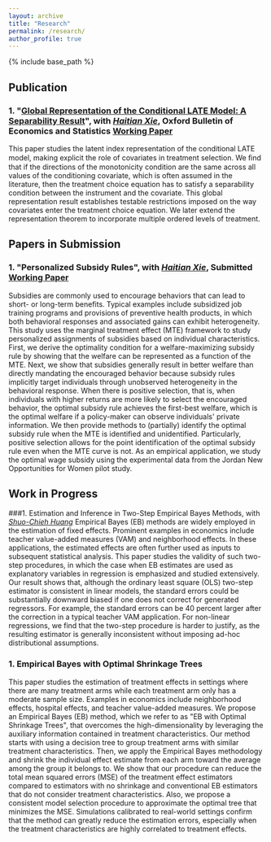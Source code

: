 ```yaml
---
layout: archive
title: "Research"
permalink: /research/
author_profile: true
---
```


{% include base_path %}

## Publication

### 1. "[Global Representation of the Conditional LATE Model: A Separability Result](https://onlinelibrary.wiley.com/doi/10.1111/obes.12476)", with *[Haitian Xie](https://www.haitianxie.org)*, **Oxford Bulletin of Economics and Statistics** [Working Paper](https://arxiv.org/abs/2007.08106)  

This paper studies the latent index representation of the conditional LATE model, making explicit the role of covariates in treatment selection. We ﬁnd that if the directions of the monotonicity condition are the same across all values of the conditioning covariate, which is often assumed in the literature, then the treatment choice equation has to satisfy a separability condition between the instrument and the covariate. This global representation result establishes testable restrictions imposed on the way covariates enter the treatment choice equation. We later extend the representation theorem to incorporate multiple ordered levels of treatment.

## Papers in Submission
### 1. "Personalized Subsidy Rules", with *[Haitian Xie](https://www.haitianxie.org)*, Submitted [Working Paper](https://arxiv.org/abs/2202.13545)

Subsidies are commonly used to encourage behaviors that can lead to short- or long-term benefits. Typical examples include subsidized job training programs and provisions of preventive health products, in which both behavioral responses and associated gains can exhibit heterogeneity. This study uses the marginal treatment effect (MTE) framework to study personalized assignments of subsidies based on individual characteristics. First, we derive the optimality condition for a welfare-maximizing subsidy rule by showing that the welfare can be represented as a function of the MTE. Next, we show that subsidies generally result in better welfare than directly mandating the encouraged behavior because subsidy rules implicitly target individuals through unobserved heterogeneity in the behavioral response. When there is positive selection, that is, when individuals with higher returns are more likely to select the encouraged behavior, the optimal subsidy rule achieves the first-best welfare, which is the optimal welfare if a policy-maker can observe individuals' private information. We then provide methods to (partially) identify the optimal subsidy rule when the MTE is identified and unidentified. Particularly, positive selection allows for the point identification of the optimal subsidy rule even when the MTE curve is not. As an empirical application, we study the optimal wage subsidy using the experimental data from the Jordan New Opportunities for Women pilot study.

## Work in Progress
###1. Estimation and Inference in Two-Step Empirical Bayes Methods, with *[Shuo-Chieh Huang](https://sites.google.com/view/nonstationary)*
Empirical Bayes (EB) methods are widely employed in the estimation of fixed effects. Prominent examples in economics include teacher value-added measures (VAM) and neighborhood effects. In these applications, the estimated effects are often further used as inputs to subsequent statistical analysis. This paper studies the validity of such two-step procedures, in which the case when EB estimates are used as explanatory variables in regression is emphasized and studied extensively. Our result shows that, although the ordinary least square (OLS) two-step estimator is consistent in linear models, the standard errors could be substantially downward biased if one does not correct for generated regressors. For example, the standard errors can be 40 percent larger after the correction in a typical teacher VAM application. For non-linear regressions, we find that the two-step procedure is harder to justify, as the resulting estimator is generally inconsistent without imposing ad-hoc distributional assumptions.


### 1. Empirical Bayes with Optimal Shrinkage Trees
This paper studies the estimation of treatment effects in settings where there are many treatment arms while each treatment arm only has a moderate sample size. Examples in economics include neighborhood effects, hospital effects, and teacher value-added measures. We propose an Empirical Bayes (EB) method, which we refer to as "EB with Optimal Shrinkage Trees", that overcomes the high-dimensionality by leveraging the auxiliary information contained in treatment characteristics. Our method starts with using a decision tree to group treatment arms with similar treatment characteristics. Then, we apply the Empirical Bayes methodology and shrink the individual effect estimate from each arm toward the average among the group it belongs to.  We show that our procedure can reduce the total mean squared errors (MSE) of the treatment effect estimators compared to estimators with no shrinkage and conventional EB estimators that do not consider treatment characteristics. Also, we propose a consistent model selection procedure to approximate the optimal tree that minimizes the MSE. Simulations calibrated to real-world settings confirm that the method can greatly reduce the estimation errors, especially when the treatment characteristics are highly correlated to treatment effects. 
